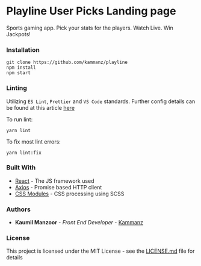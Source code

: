 # Playline User Picks Landing page

Sports gaming app. Pick your stats for the players. Watch Live. Win Jackpots!

### Installation

```
git clone https://github.com/kammanz/playline
npm install
npm start
```

### Linting

Utilizing `ES Lint`, `Prettier` and `VS Code` standards. Further config details can be found at this article [here](https://readwriteexercise.com/posts/setting-up-create-react-app-vs-code-eslint-prettier/)

To run lint:

```
yarn lint
```

To fix most lint errors:

```
yarn lint:fix
```

### Built With

- [React](https://reactjs.org/) - The JS framework used
- [Axios](https://github.com/axios/axios) - Promise based HTTP client
- [CSS Modules](https://github.com/css-modules/css-modules) - CSS processing using SCSS

### Authors

- **Kaumil Manzoor** - _Front End Developer_ - [Kammanz](http://kammanz.com/)

### License

This project is licensed under the MIT License - see the [LICENSE.md](https://www.mit.edu/~amini/LICENSE.md) file for details
